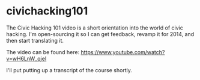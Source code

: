 civichacking101
===============

The Civic Hacking 101 video is a short orientation into the world of civic hacking. I'm open-sourcing it so I can get feedback, revamp it for 2014, and then start translating it. 

The video can be found here: 
https://www.youtube.com/watch?v=wH6LnW_qjeI 

I'll put putting up a transcript of the course shortly. 
